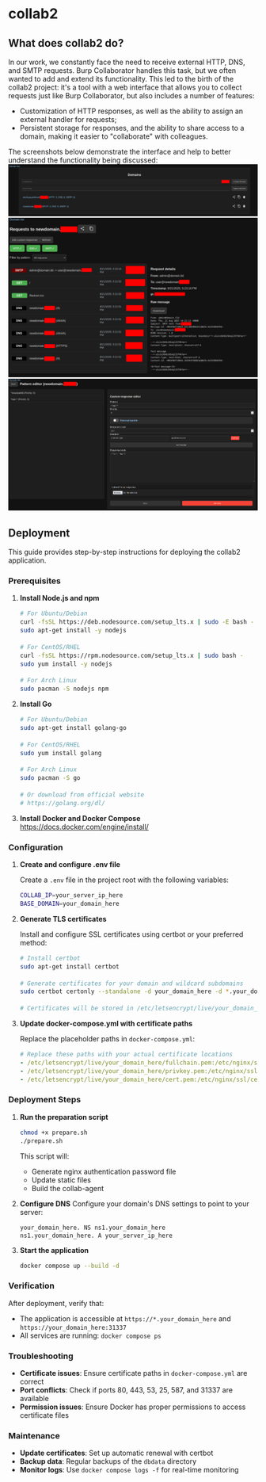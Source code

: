 # collab2

## What does collab2 do?

In our work, we constantly face the need to receive external HTTP, DNS, and SMTP requests. Burp Collaborator handles this task, but we often wanted to add and extend its functionality. This led to the birth of the collab2 project: it's a tool with a web interface that allows you to collect requests just like Burp Collaborator, but also includes a number of features:

* Customization of HTTP responses, as well as the ability to assign an external handler for requests;
* Persistent storage for responses, and the ability to share access to a domain, making it easier to "collaborate" with colleagues.

The screenshots below demonstrate the interface and help to better understand the functionality being discussed:
![Main page](images/main.png)
![Requests list](images/requests.png)
![Response editor](images/editor.png)


## Deployment

This guide provides step-by-step instructions for deploying the collab2 application.

### Prerequisites

1. **Install Node.js and npm**
   ```bash
   # For Ubuntu/Debian
   curl -fsSL https://deb.nodesource.com/setup_lts.x | sudo -E bash -
   sudo apt-get install -y nodejs
   
   # For CentOS/RHEL
   curl -fsSL https://rpm.nodesource.com/setup_lts.x | sudo bash -
   sudo yum install -y nodejs
   
   # For Arch Linux
   sudo pacman -S nodejs npm
   ```

2. **Install Go**
   ```bash
   # For Ubuntu/Debian
   sudo apt-get install golang-go
   
   # For CentOS/RHEL
   sudo yum install golang
   
   # For Arch Linux
   sudo pacman -S go
   
   # Or download from official website
   # https://golang.org/dl/
   ```

3. **Install Docker and Docker Compose**
   https://docs.docker.com/engine/install/

### Configuration

1. **Create and configure .env file**
   
   Create a `.env` file in the project root with the following variables:
   ```bash
   COLLAB_IP=your_server_ip_here
   BASE_DOMAIN=your_domain_here
   ```

2. **Generate TLS certificates**
   
   Install and configure SSL certificates using certbot or your preferred method:
   ```bash
   # Install certbot
   sudo apt-get install certbot
   
   # Generate certificates for your domain and wildcard subdomains
   sudo certbot certonly --standalone -d your_domain_here -d *.your_domain_here
   
   # Certificates will be stored in /etc/letsencrypt/live/your_domain_here/
   ```

3. **Update docker-compose.yml with certificate paths**

   Replace the placeholder paths in `docker-compose.yml`:
   ```yaml
   # Replace these paths with your actual certificate locations
   - /etc/letsencrypt/live/your_domain_here/fullchain.pem:/etc/nginx/ssl/fullchain.pem
   - /etc/letsencrypt/live/your_domain_here/privkey.pem:/etc/nginx/ssl/privkey.pem
   - /etc/letsencrypt/live/your_domain_here/cert.pem:/etc/nginx/ssl/cert.pem
   ```

### Deployment Steps

1. **Run the preparation script**
   ```bash
   chmod +x prepare.sh
   ./prepare.sh
   ```
   This script will:
   - Generate nginx authentication password file
   - Update static files
   - Build the collab-agent

2. **Configure DNS**
   Configure your domain's DNS settings to point to your server:
   
   ```
   your_domain_here. NS ns1.your_domain_here
   ns1.your_domain_here. A your_server_ip_here
   ```

3. **Start the application**
   ```bash
   docker compose up --build -d
   ```

### Verification

After deployment, verify that:
- The application is accessible at `https://*.your_domain_here` and `https://your_domain_here:31337`
- All services are running: `docker compose ps`

### Troubleshooting

- **Certificate issues**: Ensure certificate paths in `docker-compose.yml` are correct
- **Port conflicts**: Check if ports 80, 443, 53, 25, 587, and 31337 are available
- **Permission issues**: Ensure Docker has proper permissions to access certificate files

### Maintenance

- **Update certificates**: Set up automatic renewal with certbot
- **Backup data**: Regular backups of the `dbdata` directory
- **Monitor logs**: Use `docker compose logs -f` for real-time monitoring
